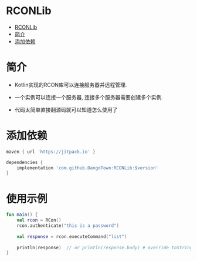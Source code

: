 # RCONLib

<!-- TOC -->
* [RCONLib](#rconlib)
* [简介](#简介)
* [添加依赖](#添加依赖)
<!-- TOC -->

# 简介
* Kotlin实现的RCON库可以连接服务器并远程管理.

* 一个实例可以连接一个服务器, 连接多个服务器需要创建多个实例.

* 代码太简单直接翻源码就可以知道怎么使用了

# 添加依赖

```gradle
maven { url 'https://jitpack.io' }
```

```gradle
dependencies {
    implementation 'com.github.DangoTown:RCONLib:$version'
}
```

# 使用示例

```kotlin
fun main() {
    val rcon = RCon()
    rcon.authenticate("this is a password")
    
    val response = rcon.executeCommand("list")
    
    println(response)  // or println(response.body) # override toString method to directly print body filed
}
```